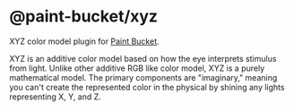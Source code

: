 # @paint-bucket/xyz

XYZ color model plugin for [Paint Bucket](https://github.com/smikhalevski/paint-bucket/).

XYZ is an additive color model based on how the eye interprets stimulus from light. Unlike other additive RGB like color
model, XYZ is a purely mathematical model. The primary components are "imaginary," meaning you can't create the
represented color in the physical by shining any lights representing X, Y, and Z.
